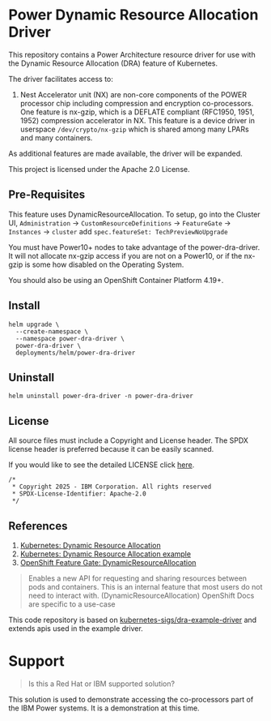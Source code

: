 # Power Dynamic Resource Allocation Driver
This repository contains a Power Architecture resource driver for use with the Dynamic Resource Allocation (DRA) feature of Kubernetes.

The driver facilitates access to:
1. Nest Accelerator unit (NX) are non-core components of the POWER processor chip including compression and encryption co-processors. One feature is nx-gzip, which is a DEFLATE compliant (RFC1950, 1951, 1952) compression accelerator in NX. This feature is a device driver in userspace `/dev/crypto/nx-gzip` which is shared among many LPARs and many containers. 

As additional features are made available, the driver will be expanded.

This project is licensed under the Apache 2.0 License.

## Pre-Requisites

This feature uses DynamicResourceAllocation. To setup, go into the Cluster UI, `Administration` -> `CustomResourceDefinitions` -> `FeatureGate` -> `Instances` -> `cluster` add `spec.featureSet: TechPreviewNoUpgrade`

You must have Power10+ nodes to take advantage of the power-dra-driver. It will not allocate nx-gzip access if you are not on a Power10, or if the nx-gzip is some how disabled on the Operating System.

You should also be using an OpenShift Container Platform 4.19+.

## Install

```
helm upgrade \
  --create-namespace \
  --namespace power-dra-driver \
  power-dra-driver \
  deployments/helm/power-dra-driver
```

## Uninstall

```
helm uninstall power-dra-driver -n power-dra-driver
```

## License

All source files must include a Copyright and License header. The SPDX license header is 
preferred because it can be easily scanned.

If you would like to see the detailed LICENSE click [here](LICENSE).

```text
/*
 * Copyright 2025 - IBM Corporation. All rights reserved
 * SPDX-License-Identifier: Apache-2.0
 */
```

## References
1. [Kubernetes: Dynamic Resource Allocation](https://kubernetes.io/docs/concepts/scheduling-eviction/dynamic-resource-allocation/)
2. [Kubernetes: Dynamic Resource Allocation example](https://github.com/kubernetes-sigs/dra-example-driver/blob/main/README.md)
3. [OpenShift Feature Gate: DynamicResourceAllocation](https://docs.openshift.com/container-platform/4.17/nodes/clusters/nodes-cluster-enabling-features.html)
> Enables a new API for requesting and sharing resources between pods and containers. This is an internal feature that most users do not need to interact with. (DynamicResourceAllocation)
OpenShift Docs are specific to a use-case

This code repository is based on [kubernetes-sigs/dra-example-driver](https://github.com/kubernetes-sigs/dra-example-driver) and extends apis used in the example driver.

# Support

> Is this a Red Hat or IBM supported solution?

This solution is used to demonstrate accessing the co-processors part of the IBM Power systems. It is a demonstration at this time.